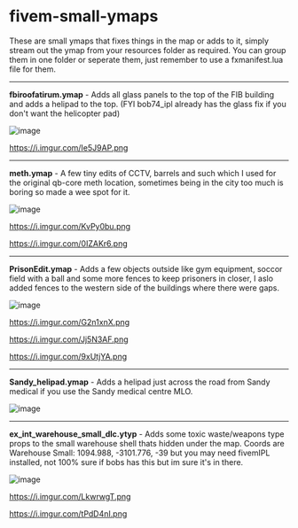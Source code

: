 # fivem-small-ymaps

These are small ymaps that fixes things in the map or adds to it, simply stream out the ymap from your resources folder as required. 
You can group them in one folder or seperate them, just remember to use a fxmanifest.lua file for them.

----------------------------------------------------------------------------------------
**fbiroofatirum.ymap** - Adds all glass panels to the top of the FIB building and adds a helipad to the top. (FYI bob74_ipl already has the glass fix if you don't want the helicopter pad)

![image](https://user-images.githubusercontent.com/5011997/155504335-52f5405c-e62f-43b9-8153-3908e9bdacdc.png)

https://i.imgur.com/Ie5J9AP.png


----------------------------------------------------------------------------------------
**meth.ymap** - A few tiny edits of CCTV, barrels and such which I used for the original qb-core meth location, sometimes being in the city too much is boring so made a wee spot for it.

![image](https://user-images.githubusercontent.com/5011997/155504383-8c488fc0-b11c-4fc6-8e8c-cb3023a83022.png)

https://i.imgur.com/KvPy0bu.png

https://i.imgur.com/0IZAKr6.png


----------------------------------------------------------------------------------------
**PrisonEdit.ymap** - Adds a few objects outside like gym equipment, soccor field with a ball and some more fences to keep prisoners in closer, I aslo added fences to the western side of the buildings where there were gaps.

![image](https://user-images.githubusercontent.com/5011997/155504413-77a5a4cf-023d-47d2-a871-a122f6dc05bc.png)

https://i.imgur.com/G2n1xnX.png

https://i.imgur.com/Jj5N3AF.png

https://i.imgur.com/9xUtjYA.png


----------------------------------------------------------------------------------------
**Sandy_helipad.ymap** - Adds a helipad just across the road from Sandy medical if you use the Sandy medical centre MLO.

![image](https://user-images.githubusercontent.com/5011997/155504452-8f679f85-0f05-437d-b819-105b75802dad.png)


----------------------------------------------------------------------------------------
**ex_int_warehouse_small_dlc.ytyp** - Adds some toxic waste/weapons type props to the small warehouse shell thats hidden under the map. Coords are Warehouse Small: 1094.988, -3101.776, -39 but you may need fivemIPL installed, not 100% sure if bobs has this but im sure it's in there.

![image](https://user-images.githubusercontent.com/5011997/155504518-52f3281d-b2f6-4228-8bb9-307e5dc3912c.png)

https://i.imgur.com/LkwrwgT.png

https://i.imgur.com/tPdD4nI.png
